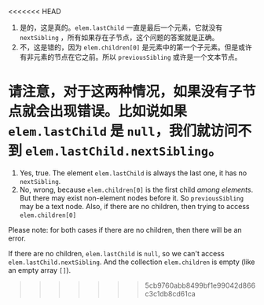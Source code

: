 <<<<<<< HEAD
1. 是的，这是真的。`elem.lastChild` 一直是最后一个元素，它就没有 `nextSibling` ，所有如果存在子节点，这个问题的答案就是正确。
2. 不，这是错的，因为  `elem.children[0]` 是元素中的第一个子元素。但是或许有非元素的节点在它之前。所以 `previousSibling` 或许是一个文本节点。

请注意，对于这两种情况，如果没有子节点就会出现错误。比如说如果 `elem.lastChild` 是 `null`，我们就访问不到 `elem.lastChild.nextSibling`。
=======
1. Yes, true. The element `elem.lastChild` is always the last one, it has no `nextSibling`.
2. No, wrong, because `elem.children[0]` is the first child *among elements*. But there may exist non-element nodes before it. So `previousSibling` may be a text node. Also, if there are no children, then trying to access `elem.children[0]`

Please note: for both cases if there are no children, then there will be an error.

If there are no children, `elem.lastChild` is `null`, so we can't access `elem.lastChild.nextSibling`. And the collection `elem.children` is empty (like an empty array `[]`).
>>>>>>> 5cb9760abb8499bf1e99042d866c3c1db8cd61ca
